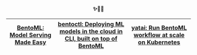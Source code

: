 <div align="center">
  <h4 align="center">✨🍱🦄️</h4>
</div>


[BentoML: Model Serving Made Easy](https://github.com/bentoml/BentoML) | [bentoctl: Deploying ML models in the cloud in CLI, built on top of BentoML](https://github.com/bentoml/bentoctl) | [yatai: Run BentoML workflow at scale on Kubernetes](https://github.com/bentoml/yatai) |
--- | --- | --- |
